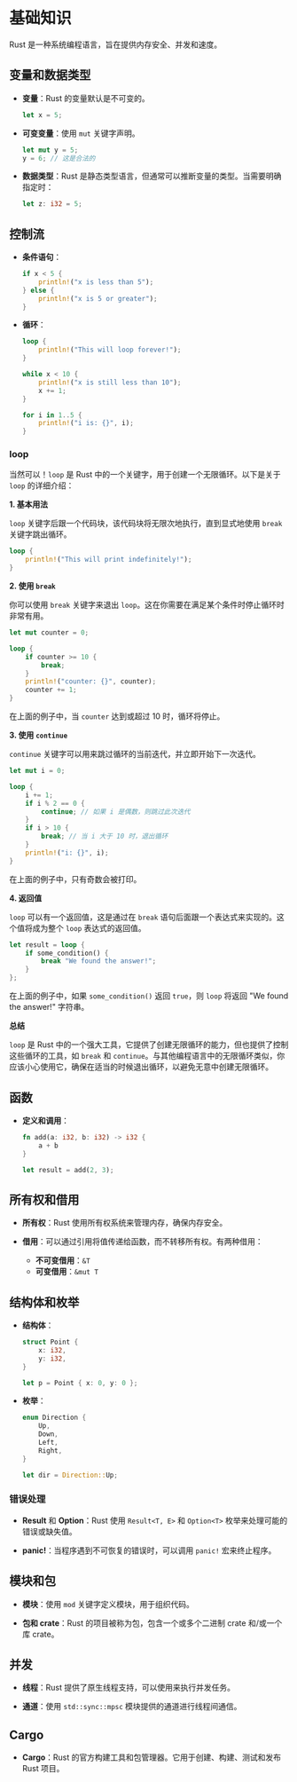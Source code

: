 # 基础知识

Rust 是一种系统编程语言，旨在提供内存安全、并发和速度。

## 变量和数据类型

- **变量**：Rust 的变量默认是不可变的。
  ```rust
  let x = 5;
  ```

- **可变变量**：使用 `mut` 关键字声明。
  ```rust
  let mut y = 5;
  y = 6; // 这是合法的
  ```

- **数据类型**：Rust 是静态类型语言，但通常可以推断变量的类型。当需要明确指定时：
  ```rust
  let z: i32 = 5;
  ```

## 控制流

- **条件语句**：
  ```rust
  if x < 5 {
      println!("x is less than 5");
  } else {
      println!("x is 5 or greater");
  }
  ```

- **循环**：
  ```rust
  loop {
      println!("This will loop forever!");
  }

  while x < 10 {
      println!("x is still less than 10");
      x += 1;
  }

  for i in 1..5 {
      println!("i is: {}", i);
  }
  ```

### loop

当然可以！`loop` 是 Rust 中的一个关键字，用于创建一个无限循环。以下是关于 `loop` 的详细介绍：

**1. 基本用法**

`loop` 关键字后跟一个代码块，该代码块将无限次地执行，直到显式地使用 `break` 关键字跳出循环。

```rust
loop {
    println!("This will print indefinitely!");
}
```

**2. 使用 `break`**

你可以使用 `break` 关键字来退出 `loop`。这在你需要在满足某个条件时停止循环时非常有用。

```rust
let mut counter = 0;

loop {
    if counter >= 10 {
        break;
    }
    println!("counter: {}", counter);
    counter += 1;
}
```

在上面的例子中，当 `counter` 达到或超过 10 时，循环将停止。

**3. 使用 `continue`**

`continue` 关键字可以用来跳过循环的当前迭代，并立即开始下一次迭代。

```rust
let mut i = 0;

loop {
    i += 1;
    if i % 2 == 0 {
        continue; // 如果 i 是偶数，则跳过此次迭代
    }
    if i > 10 {
        break; // 当 i 大于 10 时，退出循环
    }
    println!("i: {}", i);
}
```

在上面的例子中，只有奇数会被打印。

**4. 返回值**

`loop` 可以有一个返回值，这是通过在 `break` 语句后面跟一个表达式来实现的。这个值将成为整个 `loop` 表达式的返回值。

```rust
let result = loop {
    if some_condition() {
        break "We found the answer!";
    }
};
```

在上面的例子中，如果 `some_condition()` 返回 `true`，则 `loop` 将返回 "We found the answer!" 字符串。

**总结**

`loop` 是 Rust 中的一个强大工具，它提供了创建无限循环的能力，但也提供了控制这些循环的工具，如 `break` 和 `continue`。与其他编程语言中的无限循环类似，你应该小心使用它，确保在适当的时候退出循环，以避免无意中创建无限循环。

## 函数

- **定义和调用**：
  ```rust
  fn add(a: i32, b: i32) -> i32 {
      a + b
  }

  let result = add(2, 3);
  ```

## 所有权和借用

- **所有权**：Rust 使用所有权系统来管理内存，确保内存安全。
  
- **借用**：可以通过引用将值传递给函数，而不转移所有权。有两种借用：
  - **不可变借用**：`&T`
  - **可变借用**：`&mut T`

## 结构体和枚举

- **结构体**：
  ```rust
  struct Point {
      x: i32,
      y: i32,
  }

  let p = Point { x: 0, y: 0 };
  ```

- **枚举**：
  ```rust
  enum Direction {
      Up,
      Down,
      Left,
      Right,
  }

  let dir = Direction::Up;
  ```

### 错误处理

- **Result** 和 **Option**：Rust 使用 `Result<T, E>` 和 `Option<T>` 枚举来处理可能的错误或缺失值。

- **panic!**：当程序遇到不可恢复的错误时，可以调用 `panic!` 宏来终止程序。

## 模块和包

- **模块**：使用 `mod` 关键字定义模块，用于组织代码。
  
- **包和 crate**：Rust 的项目被称为包，包含一个或多个二进制 crate 和/或一个库 crate。

## 并发

- **线程**：Rust 提供了原生线程支持，可以使用来执行并发任务。
  
- **通道**：使用 `std::sync::mpsc` 模块提供的通道进行线程间通信。

## Cargo

- **Cargo**：Rust 的官方构建工具和包管理器。它用于创建、构建、测试和发布 Rust 项目。

<!-- 这只是 Rust 的基础知识的简要概述。Rust 是一个深入且功能丰富的语言，有很多高级特性和概念，如生命周期、trait、宏等。如果你想深入了解某个特定主题或有其他问题，请告诉我！ -->